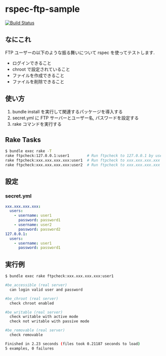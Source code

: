 # rspec-ftp-sample
[![Build Status](https://travis-ci.org/inokappa/rspec-ftp-sample.svg?branch=master)](https://travis-ci.org/inokappa/rspec-ftp-sample)
## なにこれ

FTP ユーザーの以下のような振る舞いについて rspec を使ってテストします.   

* ログインできること
* chroot で設定されていること
* ファイルを作成できること
* ファイルを削除できること

## 使い方

1. bundle install を実行して関連するパッケージを導入する
2. secret.yml に FTP サーバーとユーザー名, パスワードを設定する
3. rake コマンドを実行する

## Rake Tasks

```sh
$ bundle exec rake -T
rake ftpcheck:127.0.0.1:user1        # Run ftpcheck to 127.0.0.1 by user1
rake ftpcheck:xxx.xxx.xxx.xxx:user1  # Run ftpcheck to xxx.xxx.xxx.xxx by user1
rake ftpcheck:xxx.xxx.xxx.xxx:user2  # Run ftpcheck to xxx.xxx.xxx.xxx by user2
```

## 設定

### secret.yml

```yaml
xxx.xxx.xxx.xxx:
  users:
    - username: user1
      password: password1
    - username: user2
      password: password2
127.0.0.1:
  users:
    - username: user1
      password: password1
```

## 実行例

```sh
$ bundle exec rake ftpcheck:xxx.xxx.xxx.xxx:user1

#be_accessible (real server)
  can login valid user and password

#be_chroot (real server)
  check chroot enabled

#be_writable (real server)
  check writable with active mode
  check not writable with passive mode

#be_removable (real server)
  check removable

Finished in 2.23 seconds (files took 0.21187 seconds to load)
5 examples, 0 failures
```
